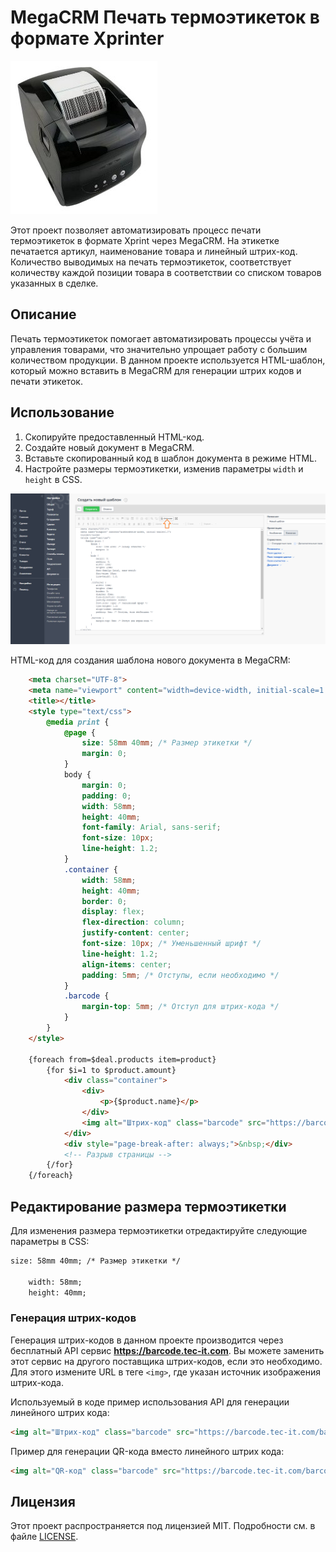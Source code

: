 # MegaCRM Печать термоэтикеток в формате Xprinter

![MegaCRM Печать термоэтикеток в формате Xprint](https://github.com/NodeRedBPM/MegaCRM-Xprint/blob/main/xprint.jpg)

Этот проект позволяет автоматизировать процесс печати термоэтикеток в формате Xprint через MegaCRM. На этикетке печатается артикул, наименование товара и линейный штрих-код. 
Количество выводимых на печать термоэтикеток, соответствует количеству каждой позиции товара в соответствии со списком товаров указанных в сделке.

## Описание

Печать термоэтикеток помогает автоматизировать процессы учёта и управления товарами, что значительно упрощает работу с большим количеством продукции. В данном проекте используется HTML-шаблон, который можно вставить в MegaCRM для генерации штрих кодов и печати этикеток.

## Использование

1. Скопируйте предоставленный HTML-код.
2. Создайте новый документ в MegaCRM.
3. Вставьте скопированный код в шаблон документа в режиме HTML.
4. Настройте размеры термоэтикетки, изменив параметры `width` и `height` в CSS.
   
![MegaCRM Печать термоэтикеток в формате Xprint](https://github.com/NodeRedBPM/MegaCRM-Xprint/blob/main/megacrmxprint.png)

HTML-код для создания шаблона нового документа в MegaCRM:
```html
    <meta charset="UTF-8">
    <meta name="viewport" content="width=device-width, initial-scale=1.0">
    <title></title>
    <style type="text/css">
        @media print {
            @page {
                size: 58mm 40mm; /* Размер этикетки */
                margin: 0;
            }
            body {
                margin: 0;
                padding: 0;
                width: 58mm;
                height: 40mm;
                font-family: Arial, sans-serif;
                font-size: 10px;
                line-height: 1.2;
            }
            .container {
                width: 58mm;
                height: 40mm;
                border: 0;
                display: flex;
                flex-direction: column;
                justify-content: center;
                font-size: 10px; /* Уменьшенный шрифт */
                line-height: 1.2;
                align-items: center;
                padding: 5mm; /* Отступы, если необходимо */
            }
            .barcode {
                margin-top: 5mm; /* Отступ для штрих-кода */
            }
        }
    </style>

    {foreach from=$deal.products item=product}
        {for $i=1 to $product.amount}
            <div class="container">
                <div>
                    <p>{$product.name}</p>
                </div>
                <img alt="Штрих-код" class="barcode" src="https://barcode.tec-it.com/barcode.ashx?data={$product.article}&amp;code=Code128&amp;dpi=96" />
            </div>
            <div style="page-break-after: always;">&nbsp;</div>
            <!-- Разрыв страницы -->
        {/for}
    {/foreach}
```
## Редактирование размера термоэтикетки

Для изменения размера термоэтикетки отредактируйте следующие параметры в CSS:
```html
size: 58mm 40mm; /* Размер этикетки */

    width: 58mm;
    height: 40mm;
```
### Генерация штрих-кодов

Генерация штрих-кодов в данном проекте производится через бесплатный API сервис **https://barcode.tec-it.com**. Вы можете заменить этот сервис на другого поставщика штрих-кодов, если это необходимо. Для этого измените URL в теге `<img>`, где указан источник изображения штрих-кода.

Используемый в коде пример использования API для генерации линейного штрих кода:
```html
<img alt="Штрих-код" class="barcode" src="https://barcode.tec-it.com/barcode.ashx?data={$product.article}&amp;code=Code128&amp;dpi=96" />
```
Пример для генерации QR-кода вместо линейного штрих кода:
```html
<img alt="QR-код" class="barcode" src="https://barcode.tec-it.com/barcode.ashx?data={$product.article}&amp;code=QRCode&amp;dpi=96" />
```
## Лицензия

Этот проект распространяется под лицензией MIT. Подробности см. в файле [LICENSE](LICENSE).

